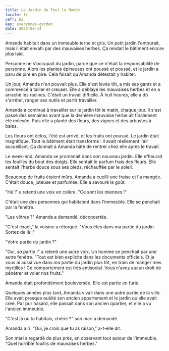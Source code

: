 ```yaml
---
title: Le Jardin de Tout le Monde
locale: fr
cefr: b2
key: everyones-garden
date: 2023-08-14
---
```


Amanda habitait dans un immeuble terne et gris. Un petit jardin l'entourait, mais il était envahi par des mauvaises herbes. Ça rendait le bâtiment encore plus laid.

Personne ne s'occupait du jardin, parce que ce n'était la responsabilité de personne. Alors les plantes épineuses ont poussé et poussé, et le jardin a paru de pire en pire. Cela faisait qu'Amanda détestait y habiter.

Un jour, Amanda n'en pouvait plus. Elle s'est levée tôt, a mis ses gants et a commencé à tailler et creuser. Elle a déblayé les mauvaises herbes et en a arraché les racines. C'était un travail difficile. À huit heures, elle a dû s'arrêter, ranger ses outils et partir travailler.

Amanda a continué à travailler sur le jardin tôt le matin, chaque jour. Il s'est passé des semaines avant que la dernière mauvaise herbe ait finalement été enlevée. Puis elle a planté des fleurs, des vignes et des arbustes à baies.

Les fleurs ont éclos, l'été est arrivé, et les fruits ont poussé. Le jardin était magnifique. Tout le bâtiment était transformé : il avait réellement l'air accueillant. Ça donnait à Amanda hâte de rentrer chez elle après le travail.

Le week-end, Amanda se promenait dans son nouveau jardin. Elle effleurait les feuilles du bout des doigts. Elle sentait le parfum frais des fleurs. Elle sentait l'herbe douce sous ses pieds, réchauffée par le soleil.

Beaucoup de fruits étaient mûrs. Amanda a cueilli une fraise et l'a mangée. C'était douce, juteuse et parfumée. Elle a savouré le goût.

"Hé !" a retenti une voix en colère. "Ce sont les miennes !"

C'était une des personnes qui habitaient dans l'immeuble. Elle se penchait par la fenêtre.

"Les vôtres ?" Amanda a demandé, déconcertée.

"C'est exact," la voisine a rétorqué. "Vous êtes dans ma partie du jardin. Sortez de là !"

"Votre partie du jardin ?"

"Oui, *sa* partie !" a retenti une autre voix. Un homme se penchait par une autre fenêtre. "Tout est bien explicite dans les documents officiels. Et je vous ai aussi vue dans *ma* partie du jardin plus tôt, en train de manger mes myrtilles ! Ce comportement est très antisocial. Vous n'avez aucun droit de pénétrer et voler nos fruits."

Amanda était profondément bouleversée. Elle est partie en furie.

Quelques années plus tard, Amanda vivait dans une autre partie de la ville. Elle avait presque oublié son ancien appartement et le jardin qu'elle avait créé. Par pur hasard, elle passait dans son ancien quartier, et elle a vu l'ancien immeuble.

"C'est là où tu habitais, chérie ?" son mari a demandé.

Amanda a ri. "Oui, je crois que tu as raison," a-t-elle dit.

Son mari a regardé de plus près, en observant tout autour de l'immeuble. "Quel horrible fouillis de mauvaises herbes."